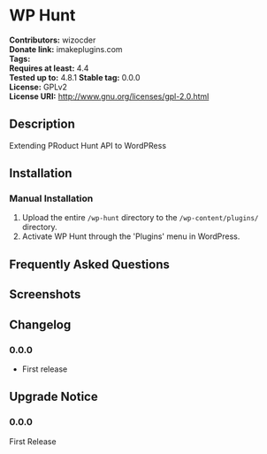 # WP Hunt #
**Contributors:**      wizocder  
**Donate link:**       imakeplugins.com  
**Tags:**  
**Requires at least:** 4.4  
**Tested up to:**      4.8.1 
**Stable tag:**        0.0.0  
**License:**           GPLv2  
**License URI:**       http://www.gnu.org/licenses/gpl-2.0.html  

## Description ##

Extending PRoduct Hunt API to WordPRess

## Installation ##

### Manual Installation ###

1. Upload the entire `/wp-hunt` directory to the `/wp-content/plugins/` directory.
2. Activate WP Hunt through the 'Plugins' menu in WordPress.

## Frequently Asked Questions ##


## Screenshots ##


## Changelog ##

### 0.0.0 ###
* First release

## Upgrade Notice ##

### 0.0.0 ###
First Release
